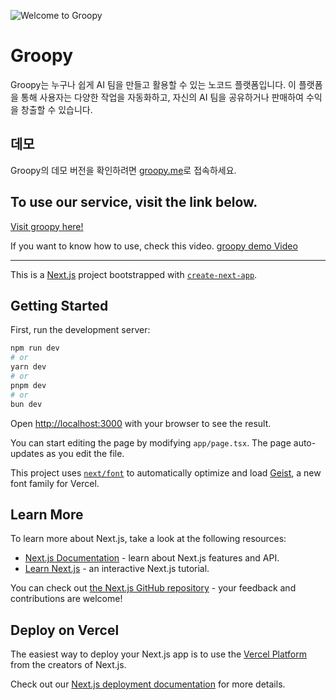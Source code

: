 ![Welcome to Groopy](https://vufqadhpxvvugtkaeyjx.supabase.co/storage/v1/object/public/assets/image/welcome_groopy.jpg?t=2024-10-06T13%3A11%3A09.559Z)

# Groopy

Groopy는 누구나 쉽게 AI 팀을 만들고 활용할 수 있는 노코드 플랫폼입니다. 이 플랫폼을 통해 사용자는 다양한 작업을 자동화하고, 자신의 AI 팀을 공유하거나 판매하여 수익을 창출할 수 있습니다.

## 데모

Groopy의 데모 버전을 확인하려면 [groopy.me](https://groopy.me)로 접속하세요.

## To use our service, visit the link below.

[Visit groopy here!](https://groopy.me)

If you want to know how to use, check this video.
[groopy demo Video](https://youtu.be/XxllW58vVt4)

---

This is a [Next.js](https://nextjs.org) project bootstrapped with [`create-next-app`](https://nextjs.org/docs/app/api-reference/cli/create-next-app).

## Getting Started

First, run the development server:

```bash
npm run dev
# or
yarn dev
# or
pnpm dev
# or
bun dev
```

Open [http://localhost:3000](http://localhost:3000) with your browser to see the result.

You can start editing the page by modifying `app/page.tsx`. The page auto-updates as you edit the file.

This project uses [`next/font`](https://nextjs.org/docs/app/building-your-application/optimizing/fonts) to automatically optimize and load [Geist](https://vercel.com/font), a new font family for Vercel.

## Learn More

To learn more about Next.js, take a look at the following resources:

- [Next.js Documentation](https://nextjs.org/docs) - learn about Next.js features and API.
- [Learn Next.js](https://nextjs.org/learn) - an interactive Next.js tutorial.

You can check out [the Next.js GitHub repository](https://github.com/vercel/next.js) - your feedback and contributions are welcome!

## Deploy on Vercel

The easiest way to deploy your Next.js app is to use the [Vercel Platform](https://vercel.com/new?utm_medium=default-template&filter=next.js&utm_source=create-next-app&utm_campaign=create-next-app-readme) from the creators of Next.js.

Check out our [Next.js deployment documentation](https://nextjs.org/docs/app/building-your-application/deploying) for more details.
